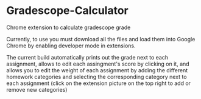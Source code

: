 # Gradescope-Calculator
Chrome extension to calculate gradescope grade

Currently, to use you must download all the files and load them into Google Chrome by enabling 
developer mode in extensions.

The current build automatically prints out the grade next to each assignment, allows to edit each 
assingment's score by clicking on it, and allows you to edit the weight of each assignment by adding 
the different homework categories and selecting the corresponding category next to each assignment
(click on the extension picture on the top right to add or remove new categories)
